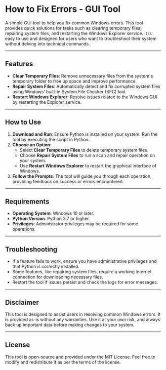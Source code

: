 # How to Fix Errors - GUI Tool

A simple GUI tool to help you fix common Windows errors. This tool provides quick solutions for tasks such as clearing temporary files, repairing system files, and restarting the Windows Explorer service. It is easy to use and designed for users who want to troubleshoot their system without delving into technical commands.

---

## Features

- **Clear Temporary Files**: Remove unnecessary files from the system's temporary folder to free up space and improve performance.
- **Repair System Files**: Automatically detect and fix corrupted system files using Windows' built-in System File Checker (SFC) tool.
- **Restart Windows Explorer**: Resolve issues related to the Windows GUI by restarting the Explorer service.

---

## How to Use

1. **Download and Run**: Ensure Python is installed on your system. Run the tool by executing the script in Python.
2. **Choose an Option**: 
   - Select **Clear Temporary Files** to delete temporary system files.
   - Choose **Repair System Files** to run a scan and repair operation on your system.
   - Use **Restart Windows Explorer** to restart the graphical interface of Windows.
3. **Follow the Prompts**: The tool will guide you through each operation, providing feedback on success or errors encountered.

---

## Requirements

- **Operating System**: Windows 10 or later.
- **Python Version**: Python 3.7 or higher.
- **Privileges**: Administrator privileges may be required for some operations.

---

## Troubleshooting

- If a feature fails to work, ensure you have administrative privileges and that Python is correctly installed.
- Some features, like repairing system files, require a working internet connection for downloading necessary files.
- Restart the tool if issues persist and check the logs for error messages.

---

## Disclaimer

This tool is designed to assist users in resolving common Windows errors. It is provided as-is without any warranties. Use it at your own risk, and always back up important data before making changes to your system.

---

## License

This tool is open-source and provided under the MIT License. Feel free to modify and redistribute it as per the terms of the license.
